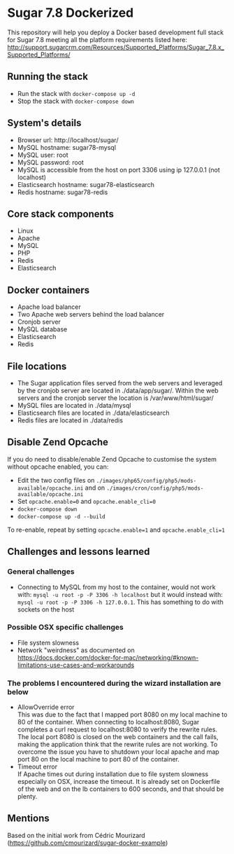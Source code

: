 # Sugar 7.8 Dockerized
This repository will help you deploy a Docker based development full stack for Sugar 7.8 meeting all the platform requirements listed here: http://support.sugarcrm.com/Resources/Supported_Platforms/Sugar_7.8.x_Supported_Platforms/

## Running the stack
* Run the stack with `docker-compose up -d`
* Stop the stack with `docker-compose down`

## System's details
* Browser url: http://localhost/sugar/
* MySQL hostname: sugar78-mysql
* MySQL user: root
* MySQL password: root
* MySQL is accessible from the host on port 3306 using ip 127.0.0.1 (not localhost)
* Elasticsearch hostname: sugar78-elasticsearch
* Redis hostname: sugar78-redis

## Core stack components
* Linux
* Apache
* MySQL
* PHP
* Redis
* Elasticsearch

## Docker containers
* Apache load balancer
* Two Apache web servers behind the load balancer
* Cronjob server
* MySQL database
* Elasticsearch
* Redis

## File locations
* The Sugar application files served from the web servers and leveraged by the cronjob server are located in ./data/app/sugar/. Within the web servers and the cronjob server the location is /var/www/html/sugar/
* MySQL files are located in ./data/mysql
* Elasticsearch files are located in ./data/elasticsearch
* Redis files are located in ./data/redis

## Disable Zend Opcache
If you do need to disable/enable Zend Opcache to customise the system without opcache enabled, you can:
* Edit the two config files on `./images/php65/config/php5/mods-available/opcache.ini` and on `./images/cron/config/php5/mods-available/opcache.ini`
* Set `opcache.enable=0` and `opcache.enable_cli=0`
* `docker-compose down`
* `docker-compose up -d --build`

To re-enable, repeat by setting `opcache.enable=1` and `opcache.enable_cli=1`

## Challenges and lessons learned
### General challenges
* Connecting to MySQL from my host to the container, would not work with: `mysql -u root -p -P 3306 -h localhost` but it would instead with: `mysql -u root -p -P 3306 -h 127.0.0.1`. This has something to do with sockets on the host

### Possible OSX specific challenges
* File system slowness
* Network "weirdness" as documented on https://docs.docker.com/docker-for-mac/networking/#known-limitations-use-cases-and-workarounds

### The problems I encountered during the wizard installation are below
* AllowOverride error<br/>
This was due to the fact that I mapped port 8080 on my local machine to 80 of the container. When connecting to localhost:8080, Sugar completes a curl request to localhost:8080 to verify the rewrite rules. The local port 8080 is closed on the web containers and the call fails, making the application think that the rewrite rules are not working. To overcome the issue you have to shutdown your local apache and map port 80 on the local machine to port 80 of the container.
* Timeout error<br/>
If Apache times out during installation due to file system slowness especially on OSX, increase the timeout. It is already set on Dockerfile of the web and on the lb containers to 600 seconds, and that should be plenty.

## Mentions
Based on the initial work from Cédric Mourizard (https://github.com/cmourizard/sugar-docker-example)
